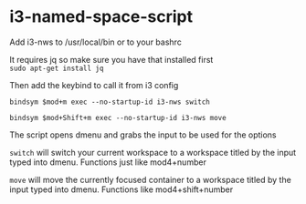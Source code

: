 # i3-named-space-script
Add i3-nws to /usr/local/bin or to your bashrc

It requires jq so make sure you have that installed first\
`sudo apt-get install jq`

Then add the keybind to call it from i3 config

`bindsym $mod+m exec --no-startup-id i3-nws switch`

`bindsym $mod+Shift+m exec --no-startup-id i3-nws move`

The script opens dmenu and grabs the input to be used for the options

`switch` will switch your current workspace to a workspace titled by the input typed into dmenu. Functions just like mod4+number

`move` will move the currently focused container to a workspace titled by the input typed into dmenu. Functions like mod4+shift+number
